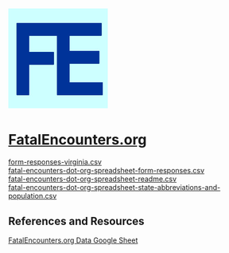 # ![FatalEncounters.org](https://raw.githubusercontent.com/jalbertbowden/va-crime/master/shootings/fatal-encounters/fe-fatal-encounters-logo-bw.jpg)  
# [FatalEncounters.org](https://www.fatalencounters.org/)  

[form-responses-virginia.csv]()  
[fatal-encounters-dot-org-spreadsheet-form-responses.csv]()  
[fatal-encounters-dot-org-spreadsheet-readme.csv]()  
[fatal-encounters-dot-org-spreadsheet-state-abbreviations-and-population.csv]()  

## References and Resources  
[FatalEncounters.org Data Google Sheet](https://docs.google.com/spreadsheets/d/1dKmaV_JiWcG8XBoRgP8b4e9Eopkpgt7FL7nyspvzAsE/edit#gid=0)

